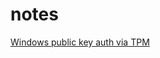 # notes

[Windows public key auth via TPM](./Windows%20public%20key%20auth%20via%20TPM/Windows%20public%20key%20auth%20via%20TPM.md)
